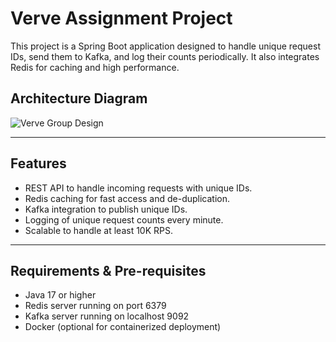 # Verve Assignment Project

This project is a Spring Boot application designed to handle unique request IDs, send them to Kafka, and log their counts periodically. It also integrates Redis for caching and high performance.

## Architecture Diagram

![Verve Group Design](https://github.com/user-attachments/assets/936f462b-fa5f-4ffc-a4f6-5f1849649841)

---

## **Features**
- REST API to handle incoming requests with unique IDs.
- Redis caching for fast access and de-duplication.
- Kafka integration to publish unique IDs.
- Logging of unique request counts every minute.
- Scalable to handle at least 10K RPS.

---

## **Requirements & Pre-requisites**
- Java 17 or higher
- Redis server running on port 6379
- Kafka server running on localhost 9092
- Docker (optional for containerized deployment)
